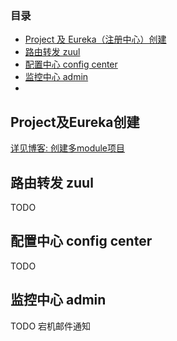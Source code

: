 ### 目录
* [Project 及 Eureka（注册中心）创建](#Project及Eureka创建)
* [路由转发 zuul](#springcloudzuul)
* [配置中心 config center](#springcloudconfig)
* [监控中心 admin](#springcloudadmin)
* 




## <span id="Project及Eureka创建">Project及Eureka创建</span>
[详见博客: 创建多module项目](http://blog.csdn.net/machuang30508/article/details/78933646)

## <span id="springcloudzuul">路由转发 zuul<span>
TODO
## <span id="springcloudconfig">配置中心 config center<span>
TODO
## <span id="springcloudadmin">监控中心 admin<span>
TODO 宕机邮件通知